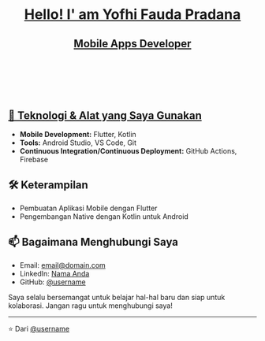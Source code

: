 <h1 align="center">
  <strong><a href="https://github.com/YofhiFauda">Hello! I' am Yofhi Fauda Pradana</a></strong>
</h1>

<h2 align="center">
  <a href="https://github.com/YofhiFauda">Mobile Apps Developer</a>
  <br>
  <br>
  <br>
  <br>
  <br>
    <p align="left" style="margin-bottom: 00;"><a href="https://github.com/YofhiFauda">🔧 Teknologi & Alat yang Saya Gunakan</a></p>
</h2>

    
- **Mobile Development:** Flutter, Kotlin
- **Tools:** Android Studio, VS Code, Git
- **Continuous Integration/Continuous Deployment:** GitHub Actions, Firebase

## 🛠 Keterampilan

- Pembuatan Aplikasi Mobile dengan Flutter
- Pengembangan Native dengan Kotlin untuk Android

## 📫 Bagaimana Menghubungi Saya

- Email: [email@domain.com](mailto:email@domain.com)
- LinkedIn: [Nama Anda](https://linkedin.com/in/[username])
- GitHub: [@username](https://github.com/username)

Saya selalu bersemangat untuk belajar hal-hal baru dan siap untuk kolaborasi. Jangan ragu untuk menghubungi saya!

---

⭐️ Dari [@username](https://github.com/username)

